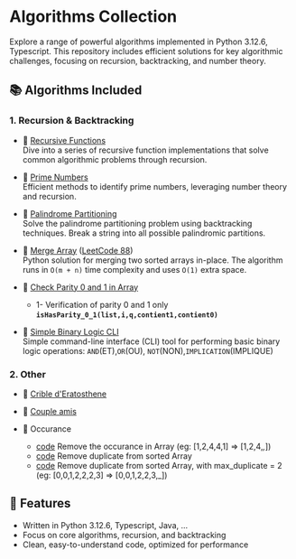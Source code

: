 # Algorithms Collection

Explore a range of powerful algorithms implemented in Python 3.12.6, Typescript. This repository includes efficient solutions for key algorithmic challenges, focusing on recursion, backtracking, and number theory.

## 📚 Algorithms Included

### 1. **Recursion & Backtracking**
- 🔗 [Recursive Functions](https://github.com/TsitouhRanjafy/Python/tree/recursive)  
  Dive into a series of recursive function implementations that solve common algorithmic problems through recursion.

- 🔗 [Prime Numbers](https://github.com/TsitouhRanjafy/Python/blob/base/base.py)  
  Efficient methods to identify prime numbers, leveraging number theory and recursion.

- 🔗 [Palindrome Partitioning](https://github.com/TsitouhRanjafy/Python/tree/palindrome.partitioning)  
  Solve the palindrome partitioning problem using backtracking techniques. Break a string into all possible palindromic partitions.

- 🔗 [Merge Array](https://github.com/TsitouhRanjafy/Python/blob/merge-array/merge-array.py) ([LeetCode 88](https://leetcode.com/problems/merge-sorted-array/submissions/1526158540))  
    Python solution for merging two sorted arrays in-place. The algorithm runs in `O(m + n)` time complexity and uses `O(1)` extra space.

- 🔗 [Check Parity 0 and 1 in Array](https://github.com/TsitouhRanjafy/Python/blob/parity/parity.py)  
    - 1- Verification of parity 0 and 1 only **`isHasParity_0_1(list,i,q,contient1,contient0)`**
 
- 🔗 [Simple Binary Logic CLI](https://github.com/TsitouhRanjafy/Algorithme-/tree/verite_binaire)   
     Simple command-line interface (CLI) tool for performing basic binary logic operations: `AND`(ET),`OR`(OU), `NOT`(NON),`IMPLICATION`(IMPLIQUE)
  
### 2. **Other**
- 🔗 [Crible d'Eratosthene](https://github.com/TsitouhRanjafy/Algorithme-/tree/crible_eratosthene)
- 🔗 [Couple amis](https://github.com/TsitouhRanjafy/Algorithme-/tree/couple_amis)
- 🔗 Occurance
  
  - [code](https://github.com/TsitouhRanjafy/Algorithme-/blob/main/return_occurance.py) Remove the occurance in Array (eg: [1,2,4,4,1] => [1,2,4,_,_])
  - [code](https://github.com/TsitouhRanjafy/Algorithme-/blob/main/remove_duplicate_in_sorted_1.py) Remove duplicate from sorted Array
  - [code](https://github.com/TsitouhRanjafy/Algorithme-/blob/main/remove_duplicate_in_sorted_2.py) Remove duplicate from sorted Array, with max_duplicate = 2 (eg: [0,0,1,2,2,2,3] => [0,0,1,2,2,3,_])
  


## 🚀 Features
- Written in Python 3.12.6, Typescript, Java, ... 
- Focus on core algorithms, recursion, and backtracking
- Clean, easy-to-understand code, optimized for performance
